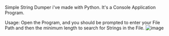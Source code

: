 Simple String Dumper i've made with Python. It's a Console Application Program.

Usage:
Open the Program, and you should be prompted to enter your File Path and then the minimum length to search for Strings in the File.
![image](https://github.com/user-attachments/assets/e6da0d8e-284d-4406-a60e-2f1ca6ca36a6)
